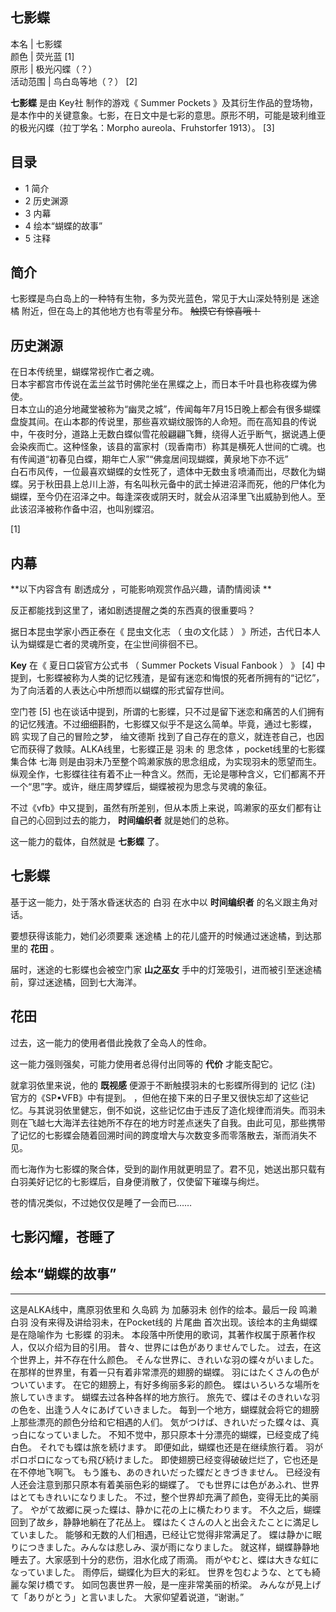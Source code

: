 七影蝶  
---  
本名  |  七影蝶   
颜色  |  荧光蓝  [1]   
原形  |  极光闪蝶（？）   
活动范围  |  鸟白岛等地（？）  [2]   
  
**七影蝶** 是由  Key社  制作的游戏《  Summer Pockets
》及其衍生作品的登场物，是本作中的关键意象。七影，在日文中是七彩的意思。原形不明，可能是玻利维亚的极光闪蝶（拉丁学名：Morpho
aureola、Fruhstorfer 1913）。  [3]

##  目录

  * 1  简介 
  * 2  历史渊源 
  * 3  内幕 
  * 4  绘本“蝴蝶的故事” 
  * 5  注释 

##  简介

七影蝶是鸟白岛上的一种特有生物，多为荧光蓝色，常见于大山深处特别是  迷途橘  附近，但在岛上的其他地方也有零星分布。 ~~触摸它有惊喜哦！~~

##  历史渊源

在日本传统里，蝴蝶常视作亡者之魂。  
日本宇都宫市传说在盂兰盆节时佛陀坐在黑蝶之上，而日本千叶县也称夜蝶为佛使。  
日本立山的追分地藏堂被称为“幽灵之城”，传闻每年7月15日晚上都会有很多蝴蝶盘旋其间。在山本郡的传说里，那些喜欢蝴纹服饰的人命短。而在高知县的传说中，午夜时分，道路上无数白蝶似雪花般翩翩飞舞，绕得人近乎断气，据说遇上便会染疾而亡。这种怪象，该县的富家村（现香南市）称其是横死人世间的亡魂。也有传闻道“初春见白蝶，期年亡人家”“佛龛居间现蝴蝶，黄泉地下亦不远”  
白石市风传，一位最喜欢蝴蝶的女性死了，遗体中无数虫豸喷涌而出，尽数化为蝴蝶。另于秋田县上总川上游，有名叫秋元备中的武士掉进沼泽而死，他的尸体化为蝴蝶，至今仍在沼泽之中。每逢深夜或阴天时，就会从沼泽里飞出威胁到他人。至此该沼泽被称作备中沼，也叫别蝶沼。

[1]

##  内幕

**以下内容含有 剧透成分  ，可能影响观赏作品兴趣，请酌情阅读 **

反正都能找到这里了，诸如剧透提醒之类的东西真的很重要吗？

据日本昆虫学家小西正泰在《  昆虫文化志  （  虫の文化誌  ）  》所述，古代日本人认为蝴蝶是亡者的灵魂所变，在尘世间徘徊不已。

**Key** 在《  夏日口袋官方公式书  （  Summer Pockets Visual Fanbook  ）  》  [4]
中提到，七影蝶被称为人类的记忆残渣，是留有迷恋和悔恨的死者所拥有的“记忆”，为了向活着的人表达心中所想而以蝴蝶的形式留存世间。

空门苍  [5]  也在谈话中提到，所谓的七影蝶，只不过是留下迷恋和痛苦的人们拥有的记忆残渣。不过细细斟酌，七影蝶又似乎不是这么简单。毕竟，通过七影蝶，
鸥  实现了自己的冒险之梦，  䌷文德斯  找到了自己存在的意义，就连苍自己，也因它而获得了救赎。ALKA线里，七影蝶正是  羽未  的  思念体
，pocket线里的七影蝶集合体  七海
则是由羽未乃至整个鸣濑家族的思念组成，为实现羽未的愿望而生。纵观全作，七影蝶往往有着不止一种含义。然而，无论是哪种含义，它们都离不开一个“思”字。或许，继庄周梦蝶后，蝴蝶被视为思念与灵魂的象征。

不过《vfb》中又提到，虽然有所差别，但从本质上来说，鸣濑家的巫女们都有让自己的心回到过去的能力， **时间编织者** 就是她们的总称。

这一能力的载体，自然就是 **七影蝶** 了。

七影蝶  
---  
  

  
  
基于这一能力，处于落水昏迷状态的  白羽  在水中以 **时间编织者** 的名义跟主角对话。

要想获得该能力，她们必须要乘  迷途橘  上的花儿盛开的时候通过迷途橘，到达那里的 **花田** 。

届时，迷途的七影蝶也会被空门家 **山之巫女** 手中的灯笼吸引，进而被引至迷途橘前，穿过迷途橘，回到七大海洋。

花田  
---  
  

  
  
过去，这一能力的使用者借此挽救了全岛人的性命。

这一能力强则强矣，可能力使用者总得付出同等的 **代价** 才能支配它。

就拿羽依里来说，他的 **既视感** 便源于不断触摸羽未的七影蝶所得到的  记忆  (注)  官方的《SP▪VFB》中有提到。
，但他在接下来的日子里又很快忘却了这些记忆。与其说羽依里健忘，倒不如说，这些记忆由于违反了造化规律而消失。而羽未则在飞越七大海洋去往她所不存在的地方时差点迷失了自我。由此可见，那些携带了记忆的七影蝶会随着回溯时间的跨度增大与次数变多而零落散去，渐而消失不见。

而七海作为七影蝶的聚合体，受到的副作用就更明显了。君不见，她送出那只载有白羽美好记忆的七影蝶后，自身便消散了，仅使留下璀璨与绚烂。

苍的情况类似，不过她仅仅是睡了一会而已……

七影闪耀，苍睡了  
---  
  

  
  
##  绘本“蝴蝶的故事”  
  
---  
这是ALKA线中，鹰原羽依里和  久岛鸥  为  加藤羽未  创作的绘本。最后一段  鸣濑白羽  没有来得及讲给羽未，在Pocket线的  片尾曲
首次出现。该绘本的主角蝴蝶是在隐喻作为  七影蝶  的羽未。  本段落中所使用的歌词，其著作权属于原著作权人，仅以介绍为目的引用。
昔々、世界には色がありませんでした。  过去，在这个世界上，并不存在什么颜色。  そんな世界に、きれいな羽の蝶々がいました。
在那样的世界里，有着一只有着非常漂亮的翅膀的蝴蝶。  羽にはたくさんの色がついています。  在它的翅膀上，有好多绚丽多彩的颜色。
蝶はいろいろな場所を旅していきます。  蝴蝶去过各种各样的地方旅行。  旅先で、蝶はそのきれいな羽の色を、出逢う人々にあげていきました。
每到一个地方，蝴蝶就会将它的翅膀上那些漂亮的颜色分给和它相遇的人们。  気がつけば、きれいだった蝶々は、真っ白になっていました。
不知不觉中，那只原本十分漂亮的蝴蝶，已经变成了纯白色。  それでも蝶は旅を続けます。  即便如此，蝴蝶也还是在继续旅行着。
羽がポロポロになっても飛び続けました。  即使翅膀已经变得破破烂烂了，它也还是在不停地飞啊飞。  もう誰も、あのきれいだった蝶だときづきません。
已经没有人还会注意到那只原本有着美丽色彩的蝴蝶了。  でも世界には色があふれ、世界はとてもきれいになりました。
不过，整个世界却充满了颜色，变得无比的美丽了。  やがて故郷に戻った蝶は、静かに花の上に横たわります。  不久之后，蝴蝶回到了故乡，静静地躺在了花丛上。
蝶はたくさんの人と出会えたことに満足していました。  能够和无数的人们相遇，已经让它觉得非常满足了。
蝶は静かに眠りにつきました。みんなは悲しみ、涙が雨になりました。  就这样，蝴蝶静静地睡去了。大家感到十分的悲伤，泪水化成了雨滴。
雨がやむと、蝶は大きな虹になっていました。  雨停后，蝴蝶化为巨大的彩虹。  世界を包むような、とても綺麗な架け橋です。
如同包裹世界一般，是一座非常美丽的桥梁。  みんなが見上げて「ありがとう」と言いました。  大家仰望着说道，“谢谢。”  
  
